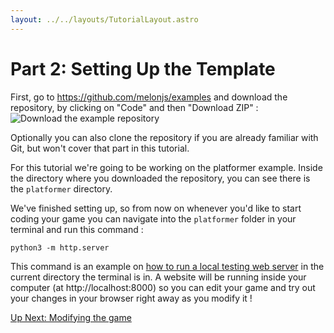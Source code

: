 ```yaml
---
layout: ../../layouts/TutorialLayout.astro
---
```


# Part 2: Setting Up the Template

First, go to https://github.com/melonjs/examples and download the repository, by clicking on "Code" and then "Download ZIP" :
![Download the example repository](/img/tutorial/part2-download-the-repository.png)

Optionally you can also clone the repository if you are already familiar with Git, but won't cover that part in this tutorial.

For this tutorial we're going to be working on the platformer example. Inside the directory where you downloaded the repository, you can see there is the `platformer` directory.

We've finished setting up, so from now on whenever you'd like to start coding your game you can navigate into the `platformer` folder in your terminal and run this command :

```
python3 -m http.server
```

This command is an example on [how to run a local testing web server](https://developer.mozilla.org/en-US/docs/Learn/Common_questions/set_up_a_local_testing_server) in the current directory the terminal is in. A website will be running inside your computer (at http://localhost:8000) so you can edit your game and try out your changes in your browser right away as you modify it !

<a href="/tutorial/part-3-modifying-the-game" class="next">Up Next: Modifying the game</a>
